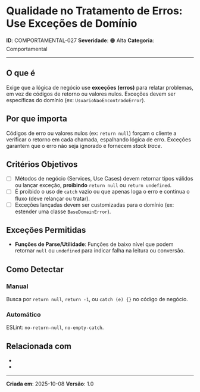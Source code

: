 # Qualidade no Tratamento de Erros: Use Exceções de Domínio

**ID**: COMPORTAMENTAL-027
**Severidade**: 🟠 Alta
**Categoria**: Comportamental

---

## O que é

Exige que a lógica de negócio use **exceções (erros)** para relatar problemas, em vez de códigos de retorno ou valores nulos. Exceções devem ser específicas do domínio (ex: `UsuarioNaoEncontradoError`).

## Por que importa

Códigos de erro ou valores nulos (ex: `return null`) forçam o cliente a verificar o retorno em cada chamada, espalhando lógica de erro. Exceções garantem que o erro não seja ignorado e fornecem *stack trace*.

## Critérios Objetivos

- [ ] Métodos de negócio (Services, Use Cases) devem retornar tipos válidos ou lançar exceção, **proibindo** `return null` ou `return undefined`.
- [ ] É proibido o uso de `catch` vazio ou que apenas loga o erro e continua o fluxo (deve relançar ou tratar).
- [ ] Exceções lançadas devem ser customizadas para o domínio (ex: estender uma classe `BaseDomainError`).

## Exceções Permitidas

- **Funções de Parse/Utilidade**: Funções de baixo nível que podem retornar `null` ou `undefined` para indicar falha na leitura ou conversão.

## Como Detectar

### Manual
Busca por `return null`, `return -1`, ou `catch (e) {}` no código de negócio.

### Automático
ESLint: `no-return-null`, `no-empty-catch`.

## Relacionada com

- [COMPORTAMENTAL-002]: complementa (Proibição da Cláusula ELSE)
- [ESTRUTURAL-022]: reforça (Simplicidade no tratamento do fluxo)

---

**Criada em**: 2025-10-08
**Versão**: 1.0

